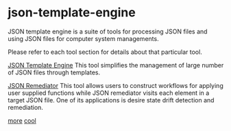 # json-template-engine
JSON template engine is a suite of tools for processing JSON files and using JSON
files for computer system managements.

Please refer to each tool section for details about that particular tool.

[JSON Template Engine](templating/README.md) This tool simplifies the
management of large number of JSON files through templates.

[JSON Remediator](remediation/README.md) This tool allows users to construct
workflows for applying user supplied functions while JSON remediator visits
each element in a target JSON file. One of its applications is desire
state drift detection and remediation.

[more](https://github.com/ShizukuIchi/winXP) [cool](https://github.com/joshuaword2alt/98)
